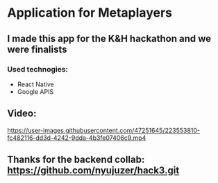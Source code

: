 # Application for Metaplayers

## I made this app for the K&H hackathon and we were finalists

### Used technogies:
  - React Native
  - Google APIS

## Video:
https://user-images.githubusercontent.com/47251645/223553810-fc482116-dd3d-4242-9dda-4b3fe07406c9.mp4


## Thanks for the backend collab: https://github.com/nyujuzer/hack3.git
